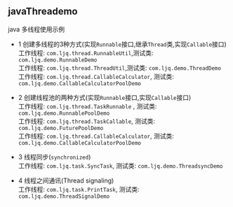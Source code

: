 ## javaThreademo  
    
    
java 多线程使用示例    

- 1 创建多线程的3种方式(实现`Runnable`接口,继承`Thread`类,实现`Callable`接口)  
  工作线程: `com.ljq.thread.RunnableUtil`,测试类: `com.ljq.demo.RunnableDemo`  
  工作线程: `com.ljq.thread.ThreadUtil`,测试类: `com.ljq.demo.ThreadDemo`  
  工作线程: `com.ljq.thread.CallableCalculator`, 测试类: `com.ljq.demo.CallableCalculatorPoolDemo`  
    
- 2 创建线程池的两种方式(实现`Runnable`接口,实现`Callable`接口)  
  工作线程: `com.ljq.thread.TaskRunnable` , 测试类: `com.ljq.demo.RunnablePoolDemo`  
  工作线程: `com.ljq.thread.TaskCallable`, 测试类: `com.ljq.demo.FuturePoolDemo`  
  工作线程: `com.ljq.thread.CallableCalculator`, 测试类: `com.ljq.demo.CallableCalculatorPoolDemo`  
    
- 3 线程同步(`synchronized`)  
  工作线程: `com.ljq.task.SyncTask`, 测试类: `com.ljq.demo.ThreadsyncDemo`  
    
- 4 线程之间通讯(Thread signaling)  
  工作线程: `com.ljq.task.PrintTask`, 测试类: `com.ljq.demo.ThreadSignalDemo`  
    
    





